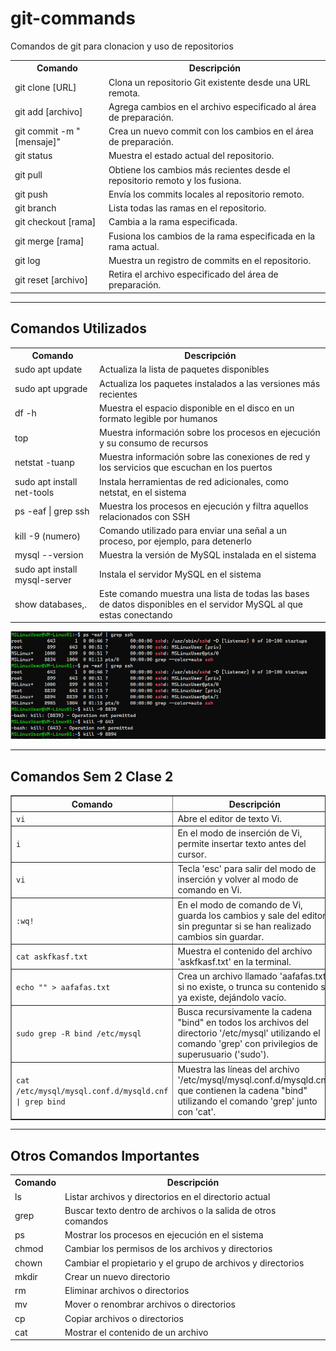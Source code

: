 # git-commands
Comandos de git para clonacion y uso de repositorios
<table>
  <tr>
    <th>Comando</th>
    <th>Descripción</th>
  </tr>
  <tr>
    <td>git clone [URL]</td>
    <td>Clona un repositorio Git existente desde una URL remota.</td>
  </tr>
  <tr>
    <td>git add [archivo]</td>
    <td>Agrega cambios en el archivo especificado al área de preparación.</td>
  </tr>
  <tr>
    <td>git commit -m "[mensaje]"</td>
    <td>Crea un nuevo commit con los cambios en el área de preparación.</td>
  </tr>
  <tr>
    <td>git status</td>
    <td>Muestra el estado actual del repositorio.</td>
  </tr>
  <tr>
    <td>git pull</td>
    <td>Obtiene los cambios más recientes desde el repositorio remoto y los fusiona.</td>
  </tr>
  <tr>
    <td>git push</td>
    <td>Envía los commits locales al repositorio remoto.</td>
  </tr>
  <tr>
    <td>git branch</td>
    <td>Lista todas las ramas en el repositorio.</td>
  </tr>
  <tr>
    <td>git checkout [rama]</td>
    <td>Cambia a la rama especificada.</td>
  </tr>
  <tr>
    <td>git merge [rama]</td>
    <td>Fusiona los cambios de la rama especificada en la rama actual.</td>
  </tr>
  <tr>
    <td>git log</td>
    <td>Muestra un registro de commits en el repositorio.</td>
  </tr>
  <tr>
    <td>git reset [archivo]</td>
    <td>Retira el archivo especificado del área de preparación.</td>
  </tr>
</table>

<hr>

<h2>Comandos Utilizados</h2>
<table>
  <tr>
    <th>Comando</th>
    <th>Descripción</th>
  </tr>
  <tr>
    <td>sudo apt update</td>
    <td>Actualiza la lista de paquetes disponibles</td>
  </tr>
  <tr>
    <td>sudo apt upgrade</td>
    <td>Actualiza los paquetes instalados a las versiones más recientes</td>
  </tr>
  <tr>
    <td>df -h</td>
    <td>Muestra el espacio disponible en el disco en un formato legible por humanos</td>
  </tr>
  <tr>
    <td>top</td>
    <td>Muestra información sobre los procesos en ejecución y su consumo de recursos</td>
  </tr>
  <tr>
    <td>netstat -tuanp</td>
    <td>Muestra información sobre las conexiones de red y los servicios que escuchan en los puertos</td>
  </tr>
  <tr>
    <td>sudo apt install net-tools</td>
    <td>Instala herramientas de red adicionales, como netstat, en el sistema</td>
  </tr>
  <tr>
    <td>ps -eaf | grep ssh</td>
    <td>Muestra los procesos en ejecución y filtra aquellos relacionados con SSH</td>
  </tr>
  <tr>
    <td>kill -9 (numero)</td>
    <td>Comando utilizado para enviar una señal a un proceso, por ejemplo, para detenerlo</td>
  </tr>
  <tr>
    <td>mysql --version</td>
    <td>Muestra la versión de MySQL instalada en el sistema</td>
  </tr>
  <tr>
    <td>sudo apt install mysql-server</td>
    <td>Instala el servidor MySQL en el sistema</td>
  </tr>
  <tr>
    <td>show databases,.</td>
    <td>Este comando muestra una lista de todas las bases de datos disponibles en el servidor MySQL al que estas conectando</td>
  </tr>

</table>

<img src="image0.png" alt="Descripción de la imagen">

<hr>
<h2>Comandos Sem 2 Clase 2</h2>
<table border="1">
  <tr>
    <th>Comando</th>
    <th>Descripción</th>
  </tr>
  <tr>
    <td><code>vi</code></td>
    <td>Abre el editor de texto Vi.</td>
  </tr>
  <tr>
    <td><code>i</code></td>
    <td>En el modo de inserción de Vi, permite insertar texto antes del cursor.</td>
  </tr>
  <tr>
    <td><code>vi</code></td>
    <td>Tecla 'esc' para salir del modo de inserción y volver al modo de comando en Vi.</td>
  </tr>
  <tr>
    <td><code>:wq!</code></td>
    <td>En el modo de comando de Vi, guarda los cambios y sale del editor sin preguntar si se han realizado cambios sin guardar.</td>
  </tr>
  <tr>
    <td><code>cat askfkasf.txt</code></td>
    <td>Muestra el contenido del archivo 'askfkasf.txt' en la terminal.</td>
  </tr>
  <tr>
    <td><code>echo "" > aafafas.txt</code></td>
    <td>Crea un archivo llamado 'aafafas.txt' si no existe, o trunca su contenido si ya existe, dejándolo vacío.</td>
  </tr>
  <tr>
    <td><code>sudo grep -R bind /etc/mysql</code></td>
    <td>Busca recursivamente la cadena "bind" en todos los archivos del directorio '/etc/mysql' utilizando el comando 'grep' con privilegios de superusuario ('sudo').</td>
  </tr>
  <tr>
    <td><code>cat /etc/mysql/mysql.conf.d/mysqld.cnf | grep bind</code></td>
    <td>Muestra las líneas del archivo '/etc/mysql/mysql.conf.d/mysqld.cnf' que contienen la cadena "bind" utilizando el comando 'grep' junto con 'cat'.</td>
  </tr>
</table>


<hr>
<h2>Otros Comandos Importantes</h2>
<table>
  <tr>
    <th>Comando</th>
    <th>Descripción</th>
  </tr>
  <tr>
    <td>ls</td>
    <td>Listar archivos y directorios en el directorio actual</td>
  </tr>
  <tr>
    <td>grep</td>
    <td>Buscar texto dentro de archivos o la salida de otros comandos</td>
  </tr>
  <tr>
    <td>ps</td>
    <td>Mostrar los procesos en ejecución en el sistema</td>
  </tr>
  <tr>
    <td>chmod</td>
    <td>Cambiar los permisos de los archivos y directorios</td>
  </tr>
  <tr>
    <td>chown</td>
    <td>Cambiar el propietario y el grupo de archivos y directorios</td>
  </tr>
  <tr>
    <td>mkdir</td>
    <td>Crear un nuevo directorio</td>
  </tr>
  <tr>
    <td>rm</td>
    <td>Eliminar archivos o directorios</td>
  </tr>
  <tr>
    <td>mv</td>
    <td>Mover o renombrar archivos o directorios</td>
  </tr>
  <tr>
    <td>cp</td>
    <td>Copiar archivos o directorios</td>
  </tr>
  <tr>
    <td>cat</td>
    <td>Mostrar el contenido de un archivo</td>
  </tr>
</table>
